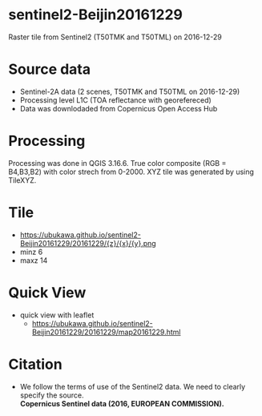 # sentinel2-Beijin20161229
Raster tile from Sentinel2 (T50TMK and T50TML) on 2016-12-29

# Source data
* Sentinel-2A data (2 scenes, T50TMK and T50TML on 2016-12-29)  
* Processing level L1C (TOA reflectance with georefereced)
* Data was downlodaded from Copernicus Open Access Hub 

# Processing
Processing was done in QGIS 3.16.6.
True color composite (RGB = B4,B3,B2) with color strech from 0-2000.
XYZ tile was generated by using TileXYZ.

# Tile
* https://ubukawa.github.io/sentinel2-Beijin20161229/20161229/{z}/{x}/{y}.png  
* minz 6   
* maxz 14   

# Quick View
* quick view with leaflet
    * https://ubukawa.github.io/sentinel2-Beijin20161229/20161229/map20161229.html

# Citation
* We follow the terms of use of the Sentinel2 data. We need to clearly specify the source.  
**Copernicus Sentinel data (2016, EUROPEAN COMMISSION).**  
